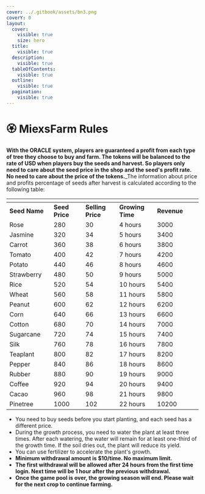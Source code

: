 ```yaml
---
cover: ../.gitbook/assets/bn3.png
coverY: 0
layout:
  cover:
    visible: true
    size: hero
  title:
    visible: true
  description:
    visible: true
  tableOfContents:
    visible: true
  outline:
    visible: true
  pagination:
    visible: true
---
```


# 🏵️ MiexsFarm Rules

**With the ORACLE system, players are guaranteed a profit from each type of tree they choose to buy and farm. The tokens will be balanced to the rate of USD when players buy the seeds and harvest. So players only need to care about the seed price in the shop and the seed's profit rate. No need to care about the price of the tokens.**_The information about price and profits percentage of seeds after harvest is calculated according to the following table:

<table data-header-hidden><thead><tr><th width="134"></th><th width="123"></th><th width="115"></th><th width="121"></th><th width="121"></th><th></th></tr></thead><tbody><tr><td><strong>Seed Name</strong></td><td><strong>Seed Price</strong></td><td><strong>Selling Price</strong></td><td><strong>Growing Time</strong></td><td><strong>Revenue</strong></td></tr><tr><td>Rose</td><td>280</td><td>30</td><td>4 hours</td><td>3000</td></tr><tr><td>Jasmine</td><td>320</td><td>34</td><td>5 hours</td><td>3400</td></tr><tr><td>Carrot</td><td>360</td><td>38</td><td>6 hours</td><td>3800</td></tr><tr><td>Tomato</td><td>400</td><td>42</td><td>7 hours</td><td>4200</td></tr><tr><td>Potato</td><td>440</td><td>46</td><td>8 hours</td><td>4600</td></tr><tr><td>Strawberry</td><td>480</td><td>50</td><td>9 hours</td><td>5000</td></tr><tr><td>Rice</td><td>520</td><td>54</td><td>10 hours</td><td>5400</td></tr><tr><td>Wheat</td><td>560</td><td>58</td><td>11 hours</td><td>5800</td></tr><tr><td>Peanut</td><td>600</td><td>62</td><td>12 hours</td><td>6200</td></tr><tr><td>Corn</td><td>640</td><td>66</td><td>13 hours</td><td>6600</td></tr><tr><td>Cotton</td><td>680</td><td>70</td><td>14 hours</td><td>7000</td></tr><tr><td>Sugarcane</td><td>720</td><td>74</td><td>15 hours</td><td>7400</td></tr><tr><td>Silk</td><td>760</td><td>78</td><td>16 hours</td><td>7800</td></tr><tr><td>Teaplant</td><td>800</td><td>82</td><td>17 hours</td><td>8200</td></tr><tr><td>Pepper</td><td>840</td><td>86</td><td>18 hours</td><td>8600</td></tr><tr><td>Rubber</td><td>880</td><td>90</td><td>19 hours</td><td>9000</td></tr><tr><td>Coffee</td><td>920</td><td>94</td><td>20 hours</td><td>9400</td></tr><tr><td>Cacao</td><td>960</td><td>98</td><td>21 hours</td><td>9800</td></tr><tr><td>Pinetree</td><td>1000</td><td>102</td><td>22 hours</td><td>10200</td></tr></tbody></table>

* You need to buy seeds before you start planting, and each seed has a different price.
* During the growth process, you need to water the plant at least three times. After each watering, the water will remain for at least one-third of the growth time. If the soil dries out, the plant will reduce its yield.
* You can use fertilizer to accelerate the plant's growth.
* **Minimum withdrawal amount is $10/time. No maximum limit.**
* **The first withdrawal will be allowed after 24 hours from the first time login. Next time will be 1 hour after the previous withdrawal.**
* **Once the game pool is over, the growing season will end. Please wait for the next crop to continue farming.**
